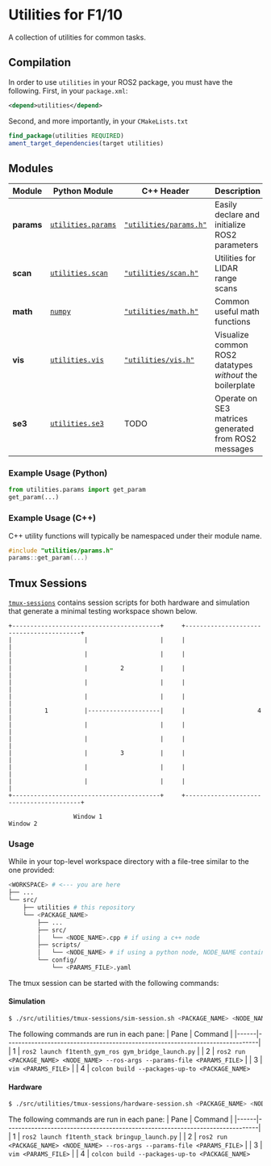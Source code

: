 # Utilities for F1/10

A collection of utilities for common tasks.

## Compilation

In order to use `utilities` in your ROS2 package, you must have the following. First, in your `package.xml`:
```xml
<depend>utilities</depend>
```

Second, and more importantly, in your `CMakeLists.txt`
```cmake
find_package(utilities REQUIRED)
ament_target_dependencies(target utilities)
```

## Modules

| Module     | Python Module                               | C++ Header                                             | Description                                               |
|------------|---------------------------------------------|--------------------------------------------------------|-----------------------------------------------------------|
| **params** | [`utilities.params`](./utilities/params.py) | [`"utilities/params.h"`](./include/utilities/params.h) | Easily declare and initialize ROS2 parameters             |
| **scan**   | [`utilities.scan`](./utilities/scan.py)     | [`"utilities/scan.h"`](./include/utilities/scan.h)     | Utilities for LIDAR range scans                           |
| **math**   | [`numpy`](https://numpy.org/doc/stable/)    | [`"utilities/math.h"`](./include/utilities/math.h)     | Common useful math functions                              |
| **vis**    | [`utilities.vis`](./utilities/vis.py)       | [`"utilities/vis.h"`](./include/utilities/vis.h)       | Visualize common ROS2 datatypes *without* the boilerplate |
| **se3**    | [`utilities.se3`](./utilities/se3.py)       | TODO                                                   | Operate on SE3 matrices generated from ROS2 messages      |

### Example Usage (Python)

```python
from utilities.params import get_param
get_param(...)
```

### Example Usage (C++)
C++ utility functions will typically be namespaced under their module name.

```cpp
#include "utilities/params.h"
params::get_param(...)
```

## Tmux Sessions
[`tmux-sessions`](./tmux-sessions) contains session scripts for both hardware and simulation that generate a minimal testing workspace shown below.

```
+-----------------------------------------+     +-----------------------------------------+
|                    |                    |     |                                         |
|                    |                    |     |                                         |
|                    |         2          |     |                                         |
|                    |                    |     |                                         |
|                    |                    |     |                                         |
|         1          |--------------------|     |                    4                    |
|                    |                    |     |                                         |
|                    |                    |     |                                         |
|                    |         3          |     |                                         |
|                    |                    |     |                                         |
|                    |                    |     |                                         |
+-----------------------------------------+     +-----------------------------------------+

                  Window 1                                        Window 2
```

### Usage
While in your top-level workspace directory with a file-tree similar to the one provided:

```bash
<WORKSPACE> # <--- you are here
├── ...
└── src/
    ├── utilities # this repository
    └── <PACKAGE_NAME>
        ├── ...
        ├── src/
        │   └── <NODE_NAME>.cpp # if using a c++ node
        ├── scripts/
        │   └── <NODE_NAME> # if using a python node, NODE_NAME contains the .py extension
        └── config/
            └── <PARAMS_FILE>.yaml
```
The tmux session can be started with the following commands:

#### Simulation
```bash
$ ./src/utilities/tmux-sessions/sim-session.sh <PACKAGE_NAME> <NODE_NAME> <PARAMS_FILE>
```
The following commands are run in each pane:
| Pane | Command                                                                      |
|------|------------------------------------------------------------------------------|
| 1    | `ros2 launch f1tenth_gym_ros gym_bridge_launch.py`                           |
| 2    | `ros2 run <PACKAGE_NAME> <NODE_NAME> --ros-args --params-file <PARAMS_FILE>` |
| 3    | `vim <PARAMS_FILE>`                                                          |
| 4    | `colcon build --packages-up-to <PACKAGE_NAME>`


#### Hardware
```bash
$ ./src/utilities/tmux-sessions/hardware-session.sh <PACKAGE_NAME> <NODE_NAME> <PARAMS_FILE>
```

The following commands are run in each pane:
| Pane | Command                                                                      |
|------|------------------------------------------------------------------------------|
| 1    | `ros2 launch f1tenth_stack bringup_launch.py`                                |
| 2    | `ros2 run <PACKAGE_NAME> <NODE_NAME> --ros-args --params-file <PARAMS_FILE>` |
| 3    | `vim <PARAMS_FILE>`                                                          |
| 4    | `colcon build --packages-up-to <PACKAGE_NAME>`
